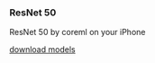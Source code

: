 ### ResNet 50


ResNet 50 by coreml on your iPhone


[download models](https://developer.apple.com/machine-learning/models/)


